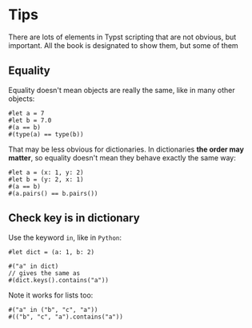 # Tips

There are lots of elements in Typst scripting that are not obvious, but important. All the book is designated to show them, but some of them

## Equality

Equality doesn't mean objects are really the same, like in many other objects:

```typ
#let a = 7
#let b = 7.0
#(a == b)
#(type(a) == type(b))
```

That may be less obvious for dictionaries. In dictionaries **the order may matter**, so equality doesn't mean they behave exactly the same way:

```typ
#let a = (x: 1, y: 2)
#let b = (y: 2, x: 1)
#(a == b)
#(a.pairs() == b.pairs())
```

## Check key is in dictionary

Use the keyword `in`, like in `Python`:

```typ
#let dict = (a: 1, b: 2)

#("a" in dict)
// gives the same as
#(dict.keys().contains("a"))
```

Note it works for lists too:

```typ
#("a" in ("b", "c", "a"))
#(("b", "c", "a").contains("a"))
```